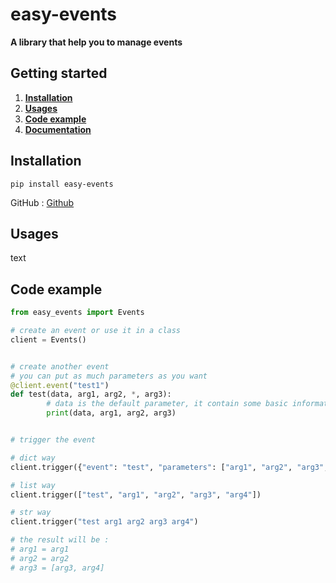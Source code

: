 # easy-events

**A library that help you to manage events**

## Getting started

1. [**Installation**](#installation)
2. [**Usages**](#usages)
3. [**Code example**](#code-example)
4. [**Documentation**](#documentation)

## Installation

`pip install easy-events`

GitHub : [Github](https://github.com/ThePhoenix78/Commands)


## Usages

text

## Code example

```py
from easy_events import Events

# create an event or use it in a class
client = Events()


# create another event
# you can put as much parameters as you want
@client.event("test1")
def test(data, arg1, arg2, *, arg3):
		# data is the default parameter, it contain some basic informations that you can format as you want
		print(data, arg1, arg2, arg3)


# trigger the event

# dict way
client.trigger({"event": "test", "parameters": ["arg1", "arg2", "arg3", "arg4"]})

# list way
client.trigger(["test", "arg1", "arg2", "arg3", "arg4"])

# str way
client.trigger("test arg1 arg2 arg3 arg4")

# the result will be :
# arg1 = arg1
# arg2 = arg2
# arg3 = [arg3, arg4]

```
